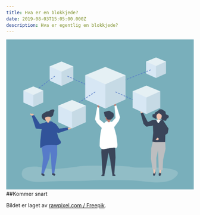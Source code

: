 ```yaml
---
title: Hva er en blokkjede?
date: 2019-08-03T15:05:00.000Z
description: Hva er egentlig en blokkjede?
---
```

![Blokkjede](../assets/blokkjede.jpg)
##Kommer snart

Bildet er laget av [rawpixel.com / Freepik](https://www.freepik.com).
